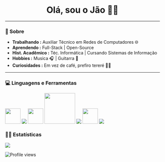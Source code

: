<div>

  <h1 align="center"> Olá, sou o Jão 👨‍💻 </h1>
  
<div/>






<div>
 
---------------------------------------------------------------------------------------------------------------------------------------------------------------------------------
### 🤔 Sobre
-  **Trabalhando :** Auxiliar Técnico em Redes de Computadores 🌐 
-  **Aprendendo :** Full-Stack | Open-Source 
-  **Hist. Acadêmico :** Téc. Informática | Cursando Sistemas de Informação 
-  **Hobbies :** Musica 🎧 | Guitarra 🎸 
-  **Curiosidades :** Em vez de café, prefiro tereré 🧉😅 

---------------------------------------------------------------------------------------------------------------------------------------------------------------------------------
  
<div/>


<div>
  <h3> 💻 Linguagens e Ferramentas</h3>
  <p>
    <img src="https://i.giphy.com/media/LMt9638dO8dftAjtco/200.webp"   width="50">
    <img src="https://img.icons8.com/color/48/000000/postgreesql.png"/>
    <img src="https://i.giphy.com/media/IdyAQJVN2kVPNUrojM/200.webp" width="50">
    <img src="https://media.giphy.com/media/kH1DBkPNyZPOk0BxrM/giphy.gif" width="100">
    <img src="https://img.icons8.com/nolan/64/java-coffee-cup-logo.png"/>
    <img src="https://cdn.icon-icons.com/icons2/1381/PNG/512/qt_94938.png" width="50" />
    <img src="https://img.icons8.com/color/48/000000/linux--v2.png"/>
 
    
</div> 

 <h3> 🧑‍💻 Estatísticas </h3>

<div>

<img src="https://github-readme-stats.vercel.app/api?username=jao-victor&show_icons=true&hide_border=true&theme=dark">

<div/>
  
  ![Profile views](https://gpvc.arturio.dev/jao-victor)
  
